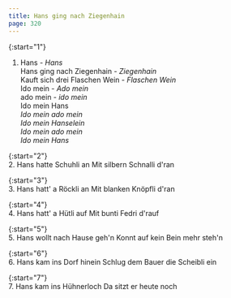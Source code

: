 ```yaml
---
title: Hans ging nach Ziegenhain
page: 320
---  
```


{:start="1"}  
1. Hans - _Hans_   
Hans ging nach Ziegenhain - _Ziegenhain_  
Kauft sich drei Flaschen Wein - _Flaschen Wein_   
Ido mein - _Ado mein_  
ado mein - _ido mein_  
Ido mein Hans  
_Ido mein ado mein   
Ido mein Hanselein   
Ido mein ado mein   
Ido mein Hans_   

{:start="2"}  
2. Hans hatte Schuhli an Mit silbern Schnalli d'ran   

{:start="3"}  
3. Hans hatt' a Röckli an Mit blanken Knöpfli d'ran   

{:start="4"}  
4. Hans hatt' a Hütli auf Mit bunti Fedri d'rauf   

{:start="5"}  
5. Hans wollt nach Hause geh'n Konnt auf kein Bein mehr steh'n   

{:start="6"}  
6. Hans kam ins Dorf hinein Schlug dem Bauer die Scheibli ein   

{:start="7"}  
7. Hans kam ins Hühnerloch Da sitzt er heute noch   